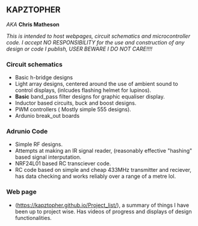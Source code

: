 ## KAPZTOPHER

*AKA* **Chris Matheson**



*This is intended to host webpages, circuit schematics and microcontroller code.  I accept NO RESPONSIBILITY for the use and construction of any design or code I publish,  USER BEWARE I DO NOT CARE!!!!*

### Circuit schematics

- Basic h-bridge designs
- Light array designs, centered around the use of ambient sound to control displays, (inlcudes flashing helmet for lupinos).
- **Basic** band_pass filter designs for graphic equaliser display.
- Inductor based circuits, buck and boost designs.
- PWM controllers ( Mostly simple 555 designs).
- Ardunio break_out boards

### Adrunio Code

- Simple RF designs.
- Attempts at making an IR signal reader, (reasonably effective "hashing" based signal interputation.
- NRF24L01 based RC transciever code.
- RC code based on simple and cheap 433MHz transmitter and reciever,  has data checking and works reliably over a range of a metre lol.


### Web page

- (https://kapztopher.github.io/Project_list/), a summary of things I have been up to project wise.  Has videos of progress and displays of design functionalities.

